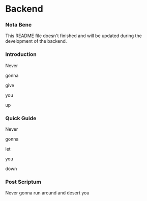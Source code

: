# Backend

### Nota Bene

This README file doesn't finished and will be updated during the development of the backend.

### Introduction

Never

gonna

give

you 

up

### Quick Guide

Never

gonna

let

you

down

### Post Scriptum

Never 
gonna 
run 
around 
and 
desert 
you
